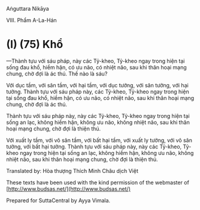  

Aṅguttara Nikāya

VIII. Phẩm A-La-Hán

# (I) (75) Khổ

—Thành tựu với sáu pháp, này các Tỷ-kheo, Tỷ-kheo ngay trong hiện tại sống đau khổ, hiềm hận, có ưu não, có nhiệt não, sau khi thân hoại mạng chung, chờ đợi là ác thú. Thế nào là sáu?

Với dục tầm, với sân tầm, với hại tầm, với dục tưởng, với sân tưởng, với hại tưởng. Thành tựu với sáu pháp này, các Tỷ-kheo, Tỷ-kheo ngay trong hiện tại sống đau khổ, hiềm hận, có ưu não, có nhiệt não, sau khi thân hoại mạng chung, chờ đợi là ác thú.

Thành tựu với sáu pháp này, này các Tỷ-kheo, Tỷ-kheo ngay trong hiện tại sống an lạc, không hiềm hận, không ưu não, không nhiệt não, sau khi thân hoại mạng chung, chờ đợi là thiện thú.

Với xuất ly tầm, với vô sân tầm, với bất hại tầm, với xuất ly tưởng, với vô sân tưởng, với bất hại tưởng. Thành tựu với sáu pháp này, này các Tỷ-kheo, Tỷ-kheo ngay trong hiện tại sống an lạc, không hiềm hận, không ưu não, không nhiệt não, sau khi thân hoại mạng chung, chờ đợi là thiện thú.

Translated by: Hòa thượng Thích Minh Châu dịch Việt

These texts have been used with the kind permission of the webmaster of [http://www.budsas.net/](http://www.budsas.net/)

Prepared for SuttaCentral by Ayya Vimala.